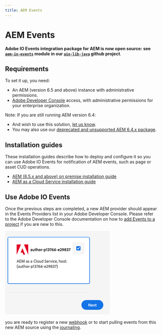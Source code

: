 ```yaml
---
title: AEM Events
---
```


# AEM Events

**Adobe IO Events integration package for AEM is now open source: see [`aem-io-events`](https://github.com/adobe/aio-lib-java/tree/main/aem/aio_aem_events) module in our [`aio-lib-java`](https://github.com/adobe/aio-lib-java) github project**.

## Requirements
To set it up, you need:

* An AEM (version 6.5 and above) instance with administrative permissions.
* [Adobe Developer Console](/console) access, with administrative permissions for your enterprise organization.

Note: If you are still running AEM version 6.4:
* And wish to use this solution, [let us know](https://github.com/adobe/aio-lib-java/issues/104).
* You may also use our [deprecated and unsupported AEM 6.4.x package](../aem/deprecated/aem_on_premise_install_6.4.md).

## Installation guides
These installation guides describe how to deploy and configure it so you can use Adobe IO Events for notification of AEM events, such as page or asset CUD operations.
* [AEM (6.5.x and above) on premise installation guide](../aem/aem_on_premise_install.md)
* [AEM as a Cloud Service installation guide](../aem/aem_skyline_install.md)

## Use Adobe IO Events
Once the previous steps are completed, a new AEM provider should appear in the Events Providers list in your Adobe Developer Console.
Please refer to the Adobe Developer Console documentation on how to [add Events to a project](/developer-console/docs/guides/services/services-add-event/) if you are new to this.

![Adobe Developer Console showing an AEM Events Provider](../../img/add_skyline_event_provider.png "Adobe Developer Console showing an AEM Events Provider")

you are ready to register a new [webhook](../../index.md)
or to start pulling events from this new AEM source using the [journaling](../../journaling_intro.md).
